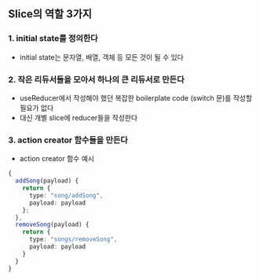 ## Slice의 역할 3가지
### 1. initial state를 정의한다
- initial state는 문자열, 배열, 객체 등 모든 것이 될 수 있다
### 2. 작은 리듀서들을 모아서 하나의 큰 리듀서로 만든다
- useReducer에서 작성해야 했던 복잡한 boilerplate code (switch 문)를 작성할 필요가 없다
- 대신 개별 slice에 reducer들을 작성한다
### 3. action creator 함수들을 만든다
- action creator 함수 예시
```ts
{
  addSong(payload) {
    return {
      type: "song/addSong",
      payload: payload
    };
  },
  removeSong(payload) {
    return {
      type: "songs/removeSong",
      payload: payload
    }
  }
}
```

